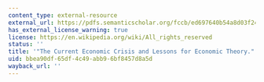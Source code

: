 ```yaml
---
content_type: external-resource
external_url: https://pdfs.semanticscholar.org/fccb/ed697640b54a8d03f249be7356cac6ca9c37.pdf
has_external_license_warning: true
license: https://en.wikipedia.org/wiki/All_rights_reserved
status: ''
title: '"The Current Economic Crisis and Lessons for Economic Theory." (PDF)'
uid: bbea90df-65df-4c49-abb9-6bf8457d8a5d
wayback_url: ''
---
```

